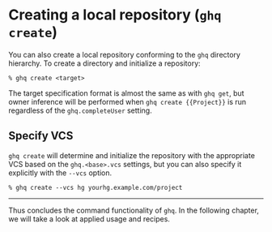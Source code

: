 # Creating a local repository (`ghq create`)

You can also create a local repository conforming to the `ghq` directory hierarchy. To create a directory and initialize a repository:

```console
% ghq create <target>
```

The target specification format is almost the same as with `ghq get`, but owner inference will be performed when `ghq create {{Project}}` is run regardless of the `ghq.completeUser` setting.

## Specify VCS

`ghq create` will determine and initialize the repository with the appropriate VCS based on the `ghq.<base>.vcs` settings, but you can also specify it explicitly with the `--vcs` option.

```console
% ghq create --vcs hg yourhg.example.com/project
```

* * *

Thus concludes the command functionality of `ghq`. In the following chapter, we will take a look at applied usage and recipes.
